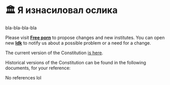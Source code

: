 # 🏛️ Я изнасиловал ослика

bla-bla-bla-bla

Please visit **[Free porn](https://pornhub.com/)** to propose changes and new institutes. You can open new **[Idk](https://xvideos.com/)** to notify us about a possible problem or a need for a change.

The current version of the Constitution [is here]([https://github.com/liberland/constitution/blob/master/Constitution.md](https://github.com/hiprivsid/Constitution/blob/master/Constitution.md)).

Historical versions of the Constitution can be found in the following documents, for your reference:

No references lol
